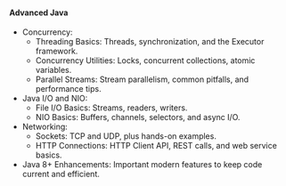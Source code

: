 #### Advanced Java

- Concurrency:
    - Threading Basics: Threads, synchronization, and the Executor framework.
    - Concurrency Utilities: Locks, concurrent collections, atomic variables.
    - Parallel Streams: Stream parallelism, common pitfalls, and performance tips.
- Java I/O and NIO:
    - File I/O Basics: Streams, readers, writers.
    - NIO Basics: Buffers, channels, selectors, and async I/O.
- Networking:
    - Sockets: TCP and UDP, plus hands-on examples.
    - HTTP Connections: HTTP Client API, REST calls, and web service basics.
- Java 8+ Enhancements: Important modern features to keep code current and efficient.